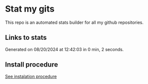 # Stat my gits

This repo is an automated stats builder for all my github repositories.

## Links to stats


Generated on 08/20/2024 at 12:42:03 in 0 min, 2 seconds.

## Install procedure

[See instalation procedure](./src/install.md)

